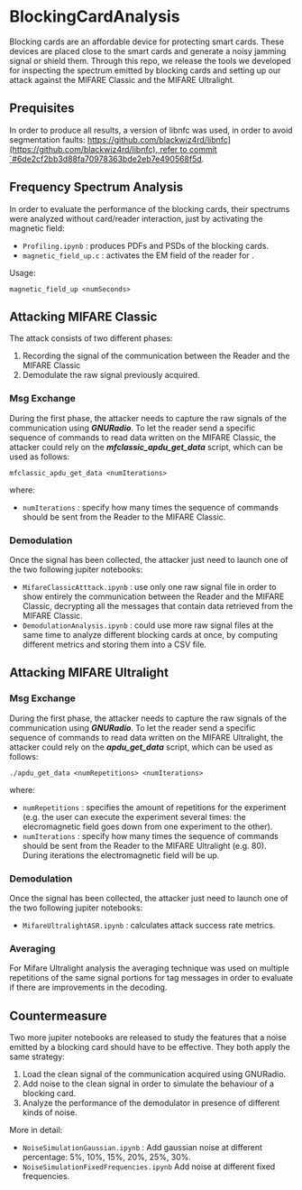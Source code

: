 # BlockingCardAnalysis

Blocking cards are an affordable device for protecting smart cards. These devices are placed close to the smart cards and generate a noisy jamming signal or shield them.
Through this repo, we release the tools we developed for inspecting the spectrum emitted by blocking cards and setting up our attack against the MIFARE Classic and the MIFARE Ultralight.

## Prequisites
In order to produce all results, a version of libnfc was used, in order to avoid segmentation faults: [https://github.com/blackwiz4rd/libnfc](https://github.com/blackwiz4rd/libnfc), refer to commit `#6de2cf2bb3d88fa70978363bde2eb7e490568f5d](https://github.com/blackwiz4rd/libnfc/commit/6de2cf2bb3d88fa70978363bde2eb7e490568f5d).

## Frequency Spectrum Analysis
In order to evaluate the performance of the blocking cards, their spectrums were analyzed without card/reader interaction, just by activating the magnetic field:
* `Profiling.ipynb` : produces PDFs and PSDs of the blocking cards.
* `magnetic_field_up.c` : activates the EM field of the reader for <numSeconds>.

Usage:
```
magnetic_field_up <numSeconds>
```


## Attacking MIFARE Classic
The attack consists of two different phases: 
1. Recording the signal of the communication between the Reader and the MIFARE Classic
1. Demodulate the raw signal previously acquired.

### Msg Exchange
During the first phase, the attacker needs to capture the raw signals of the communication using ***GNURadio***. To let the reader send a specific sequence of commands to read data written on the MIFARE Classic, the attacker could rely on the ***mfclassic_apdu_get_data*** script, which can be used as follows:

```
mfclassic_apdu_get_data <numIterations>
```

where:

* `numIterations` : specify how many times the sequence of commands should be sent from the Reader to the MIFARE Classic.

### Demodulation
Once the signal has been collected, the attacker just need to launch one of the two following jupiter notebooks:
* `MifareClassicAtttack.ipynb` : use only one raw signal file in order to show entirely the communication between the Reader and the MIFARE Classic, decrypting all the messages that contain data retrieved from the MIFARE Classic.
* `DemodulationAnalysis.ipynb` : could use more raw signal files at the same time to analyze different blocking cards at once, by computing different metrics and storing them into a CSV file.

## Attacking MIFARE Ultralight

### Msg Exchange
During the first phase, the attacker needs to capture the raw signals of the communication using ***GNURadio***. To let the reader send a specific sequence of commands to read data written on the MIFARE Ultralight, the attacker could rely on the ***apdu_get_data*** script, which can be used as follows:

```
./apdu_get_data <numRepetitions> <numIterations>
```

where:
* `numRepetitions` : specifies the amount of repetitions for the experiment (e.g. the user can execute the experiment several times: the elecromagnetic field goes down from one experiment to the other).
* `numIterations` : specify how many times the sequence of commands should be sent from the Reader to the MIFARE Ultralight (e.g. 80). During iterations the electromagnetic field will be up.

### Demodulation
Once the signal has been collected, the attacker just need to launch one of the two following jupiter notebooks:
* `MifareUltralightASR.ipynb` : calculates attack success rate metrics.

### Averaging
For Mifare Ultralight analysis the averaging technique was used on multiple repetitions of the same signal portions for tag messages in order to evaluate if there are improvements in the decoding.

## Countermeasure
Two more jupiter notebooks are released to study the features that a noise emitted by a blocking card should have to be effective.
They both apply the same strategy:
1. Load the clean signal of the communication acquired using GNURadio.
1. Add noise to the clean signal in order to simulate the behaviour of a blocking card.
1. Analyze the performance of the demodulator in presence of different kinds of noise.

More in detail:
* `NoiseSimulationGaussian.ipynb` : Add gaussian noise at different percentage: 5%, 10%, 15%, 20%, 25%, 30%.
* `NoiseSimulationFixedFrequencies.ipynb` Add noise at different fixed frequencies.


